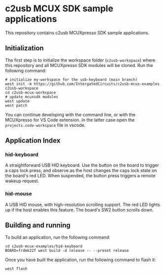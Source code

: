 # c2usb MCUX SDK sample applications

This repository contains c2usb MCUXpresso SDK sample applications.

## Initialization

The first step is to initialize the workspace folder (``c2usb-workspace``) where
this repository and all MCUXpresso SDK modules will be cloned. Run the following
command:

```shell
# initialize my-workspace for the usb-keyboard (main branch)
west init -m https://github.com/IntergatedCircuits/c2usb-mcux-examples c2usb-workspace
cd c2usb-mcux-workspace
# update mcuxsdk modules
west update
west patch
```

You can continue developing with the command line, or with the MCUXpresso for VS Code extension.
In the latter case open the `projects.code-workspace` file in vscode.

## Application Index

### hid-keyboard

A straightforward USB HID keyboard. Use the button on the board to trigger a caps lock press,
and observe as the host changes the caps lock state on the board's red LED. When suspended,
the button press triggers a remote wakeup request.

### hid-mouse

A USB HID mouse, with high-resolution scrolling support. The red LED lights up if the host enables this feature.
The board's SW2 button scrolls down.

## Building and running

To build an application, run the following command:

```shell
cd c2usb-mcux-examples/hid-keyboard
BOARD=frdmk22f west build -d release -- --preset release
```

Once you have built the application, run the following command to flash it:

```shell
west flash
```
